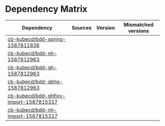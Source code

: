 # Dependency Matrix

Dependency | Sources | Version | Mismatched versions
---------- | ------- | ------- | -------------------
[cb-kubecd/bdd-spring-1587811836](https://github.com/cb-kubecd/bdd-spring-1587811836.git) |  | []() | 
[cb-kubecd/bdd-nh-1587812963](https://github.com/cb-kubecd/bdd-nh-1587812963.git) |  | []() | 
[cb-kubecd/bdd-gh-1587812963](https://github.com/cb-kubecd/bdd-gh-1587812963.git) |  | []() | 
[cb-kubecd/bdd-sbhg-1587812963](https://github.com/cb-kubecd/bdd-sbhg-1587812963.git) |  | []() | 
[cb-kubecd/bdd-ghfjxy-import-1587815317](https://github.com/cb-kubecd/bdd-ghfjxy-import-1587815317.git) |  | []() | 
[cb-kubecd/bdd-nh-import-1587815317](https://github.com/cb-kubecd/bdd-nh-import-1587815317.git) |  | []() | 

